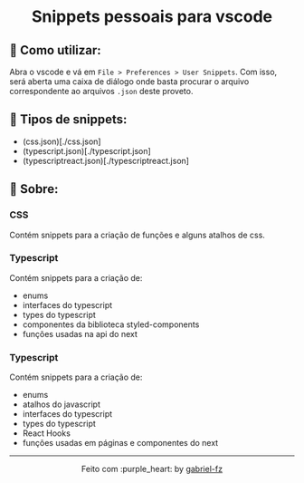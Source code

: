 <h1 align="center">
  Snippets pessoais para vscode
</h1>

## :rocket: Como utilizar:

Abra o vscode e vá em `File > Preferences > User Snippets`. Com isso, será aberta uma caixa de diálogo onde basta procurar o arquivo correspondente ao arquivos `.json` deste proveto.


## :link: Tipos de snippets:

- (css.json)[./css.json]
- (typescript.json)[./typescript.json]
- (typescriptreact.json)[./typescriptreact.json]

## :memo: Sobre:

### CSS

Contém snippets para a criação de funções e alguns atalhos de css.

### Typescript

Contém snippets para a criação de:

- enums
- interfaces do typescript
- types do typescript
- componentes da biblioteca styled-components
- funções usadas na api do next

### Typescript

Contém snippets para a criação de:

- enums
- atalhos do javascript
- interfaces do typescript
- types do typescript
- React Hooks
- funções usadas em páginas e componentes do next

---

<p align="center">
  Feito com :purple_heart: by <a href="https://github.com/gabriel-fz" target="_blank">gabriel-fz</a>
</p>